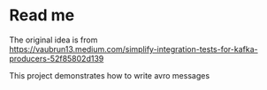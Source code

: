 # Read me

The original idea is from  
https://vaubrun13.medium.com/simplify-integration-tests-for-kafka-producers-52f85802d139

This project demonstrates how to write avro messages